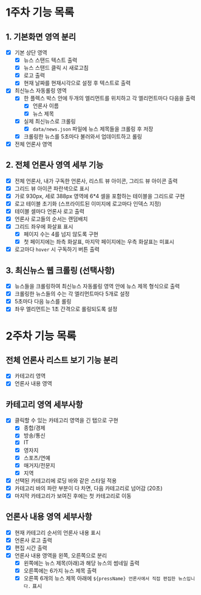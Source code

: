 # 1주차 기능 목록

## 1. 기본화면 영역 분리
- [x] 기본 상단 영역
  - [x] 뉴스 스탠드 텍스트 출력
  - [x] 뉴스 스탠드 클릭 시 새로고침
  - [x] 로고 출력
  - [x] 현재 날짜를 현재시각으로 설정 후 텍스트로 출력

- [x] 최신뉴스 자동롤링 영역
  - [x] 한 플렉스 박스 안에 두개의 엘리먼트를 위치하고 각 엘리먼트마다 다음을 출력
    - [x] 언론사 이름
    - [x] 뉴스 제목
  - [x] 실제 최신뉴스로 크롤링 
    - [x] `data/news.json` 파일에 뉴스 제목들을 크롤링 후 저장
  - [x] 크롤링한 뉴스를 5초마다 불러와서 업데이트하고 롤링

- [x] 전체 언론사 영역

## 2. 전체 언론사 영역 세부 기능
- [x] 전체 언론사, 내가 구독한 언론사, 리스트 뷰 아이콘, 그리드 뷰 아이콘 출력
- [x] 그리드 뷰 아이콘 파란색으로 표시
- [x] 가로 930px, 세로 388px 영역에 6*4 셀을 포함하는 테이블을 그리드로 구현
- [x] 로고 테이블 초기화 (스프라이트된 이미지에 로고마다 인덱스 지정)
- [x] 테이블 셀마다 언론사 로고 출력
- [x] 언론사 로고들의 순서는 랜덤배치
- [x] 그리드 좌우에 화살표 표시
  - [x] 페이지 수는 4를 넘지 않도록 구현
  - [x] 첫 페이지에는 좌측 화살표, 마지막 페이지에는 우측 화살표는 미표시
- [x] 로고마다 `hover` 시 구독하기 버튼 출력

## 3. 최신뉴스 웹 크롤링 (선택사항)
- [x] 뉴스들을 크롤링하여 최신뉴스 자동롤링 영역 안에 뉴스 제목 형식으로 출력
- [x] 크롤링한 뉴스들의 수는 각 엘리먼트마다 5개로 설정
- [x] 5초마다 다음 뉴스를 롤링
- [x] 좌우 엘리먼트는 1초 간격으로 롤링되도록 설정

# 2주차 기능 목록

## 전체 언론사 리스트 보기 기능 분리
- [x] 카테고리 영역
- [x] 언론사 내용 영역

## 카테고리 영역 세부사항
- [x] 클릭할 수 있는 카테고리 영역을 긴 탭으로 구현
  - [x] 종합/경제
  - [x] 방송/통신
  - [x] IT
  - [x] 영자지
  - [x] 스포츠/연예
  - [x] 매거지/전문지
  - [x] 지역

- [x] 선택된 카테고리에 로딩 바와 같은 스타일 적용
- [x] 카테고리 바의 파란 부분이 다 차면, 다음 카테고리로 넘어감 (20초)
- [x] 마지막 카테고리가 보여진 후에는 첫 카테고리로 이동

## 언론사 내용 영역 세부사항
- [x] 현재 카테고리 순서의 언론사 내용 표시
- [x] 언론사 로고 출력
- [x] 편집 시간 출력
- [x] 언론사 내용 영역을 왼쪽, 오른쪽으로 분리
  - [x] 왼쪽에는 뉴스 제목(아래)과 해당 뉴스의 썸네일 출력
  - [x] 오른쪽에는 6가지 뉴스 제목 출력
  - [x] 오른쪽 6개의 뉴스 제목 아래에 `${pressName} 언론사에서 직접 편집한 뉴스입니다.` 표시